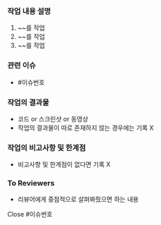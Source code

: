 ### 작업 내용 설명
1. ~~를 작업
2. ~~를 작업
3. ~~를 작업

### 관련 이슈
- #이슈번호

### 작업의 결과물
- 코드 or 스크린샷 or 동영상
- 작업의 결과물이 따로 존재하지 않는 경우에는 기록 X

### 작업의 비고사항 및 한계점
- 비고사항 및 한계점이 없다면 기록 X

### To Reviewers
- 리뷰어에게 중점적으로 살펴봐줬으면 하는 내용

Close #이슈번호
